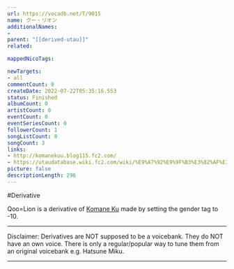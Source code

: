 ```yaml
---
url: https://vocadb.net/T/9015
name: クー・リオン
additionalNames: 
- 
parent: "[[derived-utau]]"
related:

mappedNicoTags:

newTargets:
- all
commentCount: 0
createDate: 2022-07-22T05:35:16.553
status: Finished
albumCount: 0
artistCount: 0
eventCount: 0
eventSeriesCount: 0
followerCount: 1
songListCount: 0
songCount: 3
links: 
- http://komanekuu.blog115.fc2.com/
- https://utaudatabase.wiki.fc2.com/wiki/%E9%A7%92%E9%9F%B3%E3%82%AF%E3%82%A6%EF%BC%8F%E9%A7%92%E9%9F%B3%E3%82%B7%E3%82%AD%EF%BC%8F%E3%82%AF%E3%83%BC%E3%83%BB%E3%83%AA%E3%82%AA%E3%83%B3
picture: false
descriptionLength: 296
---
```


#Derivative

Qoo=Lion is a derivative of [Komane Ku](https://vocadb.net/Ar/807) made by setting the gender tag to -10.

---
Disclaimer:
Derivatives are NOT supposed to be a voicebank. They do NOT have an own voice. There is only a regular/popular way to tune them from an original voicebank e.g. Hatsune Miku.

---

